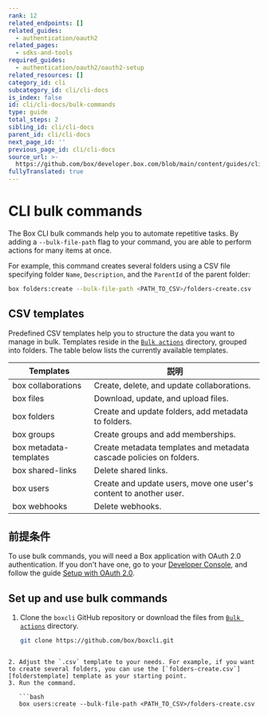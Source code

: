 ```yaml
---
rank: 12
related_endpoints: []
related_guides:
  - authentication/oauth2
related_pages:
  - sdks-and-tools
required_guides:
  - authentication/oauth2/oauth2-setup
related_resources: []
category_id: cli
subcategory_id: cli/cli-docs
is_index: false
id: cli/cli-docs/bulk-commands
type: guide
total_steps: 2
sibling_id: cli/cli-docs
parent_id: cli/cli-docs
next_page_id: ''
previous_page_id: cli/cli-docs
source_url: >-
  https://github.com/box/developer.box.com/blob/main/content/guides/cli/cli-docs/bulk-commands.md
fullyTranslated: true
---
```

<!-- markdownlint-disable line-length -->

# CLI bulk commands

The Box CLI bulk commands help you to automate repetitive tasks. By adding a `--bulk-file-path` flag to your command, you are able to perform actions for many items at once.

For example, this command creates several folders using a CSV file specifying folder `Name`, `Description`, and the `ParentId` of the parent folder:

```bash
box folders:create --bulk-file-path <PATH_TO_CSV>/folders-create.csv
```

## CSV templates

Predefined CSV templates help you to structure the data you want to manage in bulk. Templates reside in the [`Bulk actions`][bulkactions] directory, grouped into folders. The table below lists the currently available templates.

| Templates              | 説明                                                                  |
| ---------------------- | ------------------------------------------------------------------- |
| box collaborations     | Create, delete, and update collaborations.                          |
| box files              | Download, update, and upload files.                                 |
| box folders            | Create and update folders, add metadata to folders.                 |
| box groups             | Create groups and add memberships.                                  |
| box metadata-templates | Create metadata templates and metadata cascade policies on folders. |
| box shared-links       | Delete shared links.                                                |
| box users              | Create and update users, move one user's content to another user.   |
| box webhooks           | Delete webhooks.                                                    |

## 前提条件

To use bulk commands, you will need a Box application with OAuth 2.0 authentication. If you don't have one, go to your [Developer Console][console], and follow the guide [Setup with OAuth 2.0][auth].

## Set up and use bulk commands

1. Clone the `boxcli` GitHub repository or download the files from [`Bulk actions`][bulkactions] directory.

   ```bash
   git clone https://github.com/box/boxcli.git
   ```

<!---->

````

2. Adjust the `.csv` template to your needs. For example, if you want to create several folders, you can use the [`folders-create.csv`][folderstemplate] template as your starting point.
3. Run the command.

   ```bash
   box users:create --bulk-file-path <PATH_TO_CSV>/folders-create.csv
````

<!-- markdownlint-enable line-length -->

[console]: https://app.box.com/developers/console

[auth]: g://authentication/oauth2/oauth2-setup

[bulkactions]: https://github.com/box/boxcli/tree/main/docs/Bulk%20actions

[folderstemplate]: https://github.com/box/boxcli/blob/main/docs/Bulk%20actions/folders/folders-create.csv
